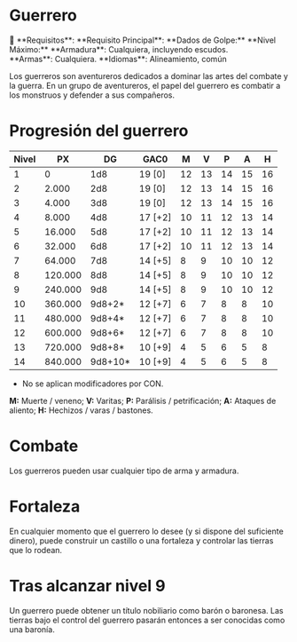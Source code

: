 # Guerrero

<aside>
📖 **Requisitos**: 
**Requisito Principal**: 
**Dados de Golpe:** 
**Nivel Máximo:** 
**Armadura**: Cualquiera, incluyendo escudos.
**Armas**: Cualquiera.
**Idiomas**: Alineamiento, común

</aside>

Los guerreros son aventureros dedicados a dominar las artes del combate y la guerra. En un grupo de aventureros, el papel del guerrero es combatir a los monstruos y defender a sus compañeros.

# Progresión del guerrero

| Nivel | PX | DG | GAC0 | M | V | P | A | H |
| --- | --- | --- | --- | --- | --- | --- | --- | --- |
| 1 | 0 | 1d8 | 19 [0] | 12 | 13 | 14 | 15 | 16 |
| 2 | 2.000 | 2d8 | 19 [0] | 12 | 13 | 14 | 15 | 16 |
| 3 | 4.000 | 3d8 | 19 [0] | 12 | 13 | 14 | 15 | 16 |
| 4 | 8.000 | 4d8 | 17 [+2] | 10 | 11 | 12 | 13 | 14 |
| 5 | 16.000 | 5d8 | 17 [+2] | 10 | 11 | 12 | 13 | 14 |
| 6 | 32.000 | 6d8 | 17 [+2] | 10 | 11 | 12 | 13 | 14 |
| 7 | 64.000 | 7d8 | 14 [+5] | 8 | 9 | 10 | 10 | 12 |
| 8 | 120.000 | 8d8 | 14 [+5] | 8 | 9 | 10 | 10 | 12 |
| 9 | 240.000 | 9d8 | 14 [+5] | 8 | 9 | 10 | 10 | 12 |
| 10 | 360.000 | 9d8+2* | 12 [+7] | 6 | 7 | 8 | 8 | 10 |
| 11 | 480.000 | 9d8+4* | 12 [+7] | 6 | 7 | 8 | 8 | 10 |
| 12 | 600.000 | 9d8+6* | 12 [+7] | 6 | 7 | 8 | 8 | 10 |
| 13 | 720.000 | 9d8+8* | 10 [+9] | 4 | 5 | 6 | 5 | 8 |
| 14 | 840.000 | 9d8+10* | 10 [+9] | 4 | 5 | 6 | 5 | 8 |

* No se aplican modificadores por CON.

**M:** Muerte / veneno; **V:** Varitas; **P:** Parálisis / petrificación; **A:** Ataques de aliento; **H:** Hechizos / varas / bastones.

# Combate

Los guerreros pueden usar cualquier tipo de arma y armadura.

# Fortaleza

En cualquier momento que el guerrero lo desee (y si dispone del suficiente dinero), puede construir un castillo o una fortaleza y controlar las tierras que lo rodean.

# Tras alcanzar nivel 9

Un guerrero puede obtener un título nobiliario como barón o baronesa. Las tierras bajo el control del guerrero pasarán entonces a ser conocidas como una baronía.